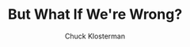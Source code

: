 ---
title: But What If We're Wrong?
author: Chuck Klosterman
readingDate: 2017-01-08
purchaseLink:
---